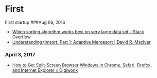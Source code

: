 # First
First startup
###Aug 06, 2016
- [Which sorting algorithm works best on very large data set - Stack Overflow](http://stackoverflow.com/questions/32234711/which-sorting-algorithm-works-best-on-very-large-data-set) 
- [Understanding timsort, Part 1: Adaptive Mergesort | David R. MacIver](http://www.drmaciver.com/2010/01/understanding-timsort-1adaptive-mergesort/) 

### April 3, 2017
- [How to Get Split-Screen Browser Windows in Chrome, Safari, Firefox, and Internet Explorer « Digiwonk](https://digiwonk.gadgethacks.com/how-to/get-split-screen-browser-windows-chrome-safari-firefox-and-internet-explorer-0140158/) 
